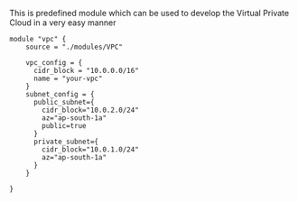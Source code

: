 This is predefined module which can be used to develop the Virtual Private Cloud in a very easy manner


```
module "vpc" {
    source = "./modules/VPC"

    vpc_config = {
      cidr_block = "10.0.0.0/16"
      name = "your-vpc"
    }
    subnet_config = {
      public_subnet={
        cidr_block="10.0.2.0/24"
        az="ap-south-1a"
        public=true
      }
      private_subnet={
        cidr_block="10.0.1.0/24"
        az="ap-south-1a"
      }
    }
  
}
```